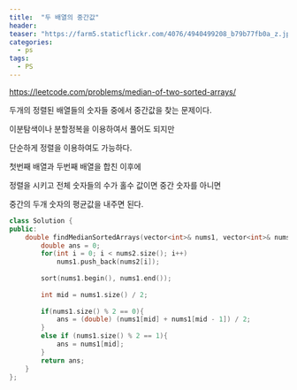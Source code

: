 ```yaml
---
title:  "두 배열의 중간값"
header:
teaser: "https://farm5.staticflickr.com/4076/4940499208_b79b77fb0a_z.jpg"
categories:
  - ps
tags:
  - PS
---
```


https://leetcode.com/problems/median-of-two-sorted-arrays/

두개의 정렬된 배열들의 숫자들 중에서 중간값을 찾는 문제이다.

이분탐색이나 분할정복을 이용하여서 풀어도 되지만

단순하게 정렬을 이용하여도 가능하다.

첫번째 배열과 두번째 배열을 합친 이후에

정렬을 시키고 전체 숫자들의 수가 홀수 값이면 중간 숫자를 아니면

중간의 두개 숫자의 평균값을 내주면 된다.

```c++
class Solution {
public:
    double findMedianSortedArrays(vector<int>& nums1, vector<int>& nums2) {
        double ans = 0;
        for(int i = 0; i < nums2.size(); i++)
            nums1.push_back(nums2[i]);
        
        sort(nums1.begin(), nums1.end());
        
        int mid = nums1.size() / 2;
        
        if(nums1.size() % 2 == 0){
            ans = (double) (nums1[mid] + nums1[mid - 1]) / 2;
        }
        else if (nums1.size() % 2 == 1){
            ans = nums1[mid];
        }
        return ans;
    }
};
```